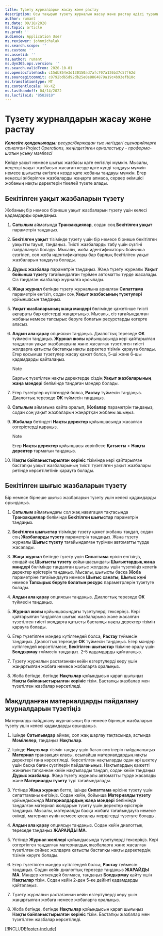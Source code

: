 ```yaml
---
title: Түзету журналдарын жасау және растау
description: Осы тақырып түзету журналын жасау және растау әдісі туралы ақпаратты ұсынады.
author: rumant
ms.date: 09/18/2020
ms.topic: article
ms.prod: ''
audience: Application User
ms.reviewer: johnmichalak
ms.search.scope: ''
ms.custom: ''
ms.assetid: ''
ms.author: rumant
ms.dyn365.ops.version: ''
ms.search.validFrom: 2020-10-01
ms.openlocfilehash: c15db854e3d130150ad7afc707a126b37c57f62d
ms.sourcegitcommit: c0792bd65d92db25e0e8864879a19c4b93efb10c
ms.translationtype: MT
ms.contentlocale: kk-KZ
ms.lasthandoff: 04/14/2022
ms.locfileid: "8582810"
---
```

# <a name="create-and-confirm-correction-journals"></a>Түзету журналдарын жасау және растау

_**Келесіге қолданылады:** ресурс/биржадан тыс негіздегі сценарийлерге арналған Project Operations, жеңілдетілген орналастыру - проформа-шотын ұсыну мәмілесі_

Кейде уақыт немесе шығыс жазбасы қате енгізілуі мүмкін. Мысалы, кеңесші уақыт жазбасын жасаған кезде қате күнді таңдауы мүмкін немесе шығысты енгізген кезде қате жобаны таңдауы мүмкін. Егер кеңесші жіберілген жазбаларды жаңарта алмаса, сервер әкімшісі жобаның нақты деректерін тікелей түзете алады.

## <a name="correct-approved-time-entries"></a>Бекітілген уақыт жазбаларын түзету     

Жобаның бір немесе бірнеше уақыт жазбаларын түзету үшін келесі қадамдарды орындаңыз.

1. **Сатылым** аймағында **Транзакциялар**, содан соң **Бекітілген уақыт** параметрін таңдаңыз. 

2. **Бекітілген уақыт** тізімінде түзету үшін бір немесе бірнеше бекітілген уақытты тауып, таңдаңыз. Тиісті жазбаларды табу үшін сүзгіні пайдалануға болады. Мысалы, жоба идентификаторы бойынша сүзгілеп, сол жоба идентификаторы бар барлық бекітіліген уақыт жазбаларын таңдауға болады.

3. **Дұрыс жазбалар** параметрін таңдаңыз. Жаңа түзету журналы **Уақыт бойынша түзету** тағайындалған түрімен автоматты түрде жасалады. Сіз таңдаған жазбалар журналға қосылады. 

4. **Жаңа журнал** бетінде түзету журналына арналған **Сипаттама** параметрін енгізіп, содан соң **Уақыт жазбасының түзетулері** қойыншасын таңдаңыз.  

5. **Уақыт жазбаларының жаңа мәндері** бөлімінде қажетінше тиісті ақпараты бар өрістерді жаңартыңыз. Мысалы, сіз тағайындалған жобаны немесе тапсырыс беруге болатын ресурстарды өзгерте аласыз.

6. **Алдын ала қарау** опциясын таңдаңыз. Диалогтық терезеде **ОК** түймесін таңдаңыз. **Журнал жолы** қойыншасында кері қайтарылған таңдалған уақыт жазбаларына және жасалған түзетілген тиісті жолдарға қатысты бастапқы нақты деректер тізімін қарауға болады. Егер қосымша түзетулер жасау қажет болса, 5-ші және 6-шы қадамдарды қайталаңыз. 

    > [!NOTE]
    > Барлық түзетілген нақты деректерде сіздің **Уақыт жазбаларының жаңа мәндері** бөлімінде таңдаған мәндер болады.

7. Егер түзетулер күтілгендей болса, **Растау** түймесін таңдаңыз. Диалогтық терезеде **ОК** түймесін таңдаңыз.

8. **Сатылым** аймағына қайта оралып, **Жобалар** параметрін таңдаңыз, содан соң уақыт жазбаларын жаңартқан жобаны ашыңыз. 

9. **Жобалар** бетіндегі **Нақты деректер** қойыншасында жасалған өзгерістерді қараңыз. 

    > [!NOTE]
    > Егер **Нақты деректер** қойыншасы көрінбесе **Қатысты** > **Нақты деректер** тармағын таңдаңыз.  

10. **Нақты байланыстырылған көрініс** тізімінде кері қайтарылған бастапқы уақыт жазбаларының тиісті түзетілген уақыт жазбалары ретінде көрсетілетінін қарауға болады. 

 
## <a name="correct-approved-expense-entries"></a>Бекітілген шығыс жазбаларын түзету

Бір немесе бірнеше шығыс жазбаларын түзету үшін келесі қадамдарды орындаңыз. 

1. **Сатылым** аймағындағы сол жақ навигация тақтасында **Транзакциялар** бөлімінде **Бекітілген шығыстар** параметрін таңдаңыз.

2. **Бекітілген шығыстар** тізімінде түзету қажет жобаны таңдап, содан соң **Жазбаларды түзету** параметрін таңдаңыз. Жаңа түзету журналы **Шығыс түзету** тағайындалған түрімен автоматты түрде жасалады. 

3. **Жаңа журнал** бетінде түзету үшін **Сипаттама** өрісін енгізіңіз, сондай-ақ **Шығысты түзету** қойыншасындағы **Шығыстардың жаңа мәндері** бөлімінде таңдалған шығыс жолдары үшін түзеткіңіз келетін деректер өрістерін таңдаңыз. Мысалы, шығысты басқа **Жоба** параметріне тағайындауға немесе **Шығыс санаты**, **Шығыс күні** немесе **Тапсырыс беруге болатын ресурс** параметрлерін түзетуге болады.

4. **Алдын ала қарау** опциясын таңдаңыз. Диалогтық терезеде **ОК** түймесін таңдаңыз. 

5. **Журнал жолы** қойыншасындағы түзетулерді тексеріңіз. Кері қайтарылған таңдалған шығыс жазбаларына және жасалған түзетілген тиісті жолдарға қатысты бастапқы нақты деректер тізімін қарауға болады.

6. Егер түзетілген мәндер күтілгендей болса, **Растау** түймесін таңдаңыз. Диалогтық терезеде **ОК** түймесін таңдаңыз. Егер мәндер күтілгендей көрсетілмесе, **Бекітілген шығыстар** тізіміне оралу үшін **Болдырмау** түймесін таңдаңыз. 2-5 қадамдарды қайталаңыз. 

7. Түзету журналын растағаннан кейін өзгертулерді көру үшін жаңартылған жобаға немесе жобаларға оралыңыз.

8. Жоба бетінде, бетінде **Нақтылар** қойындысын қарап шығыңыз **Нақты байланыстырылған көрініс** тізім. Бастапқы жазбалар мен түзетілген жазбалар көрсетіледі.


## <a name="correct-approved-material-usage-logs"></a>Мақұлданған материалдарды пайдалану журналдарын түзетіңіз

Материалды пайдалану журналының бір немесе бірнеше жазбаларын түзету үшін келесі қадамдарды орындаңыз.

1. Ішінде **Сатылымдар** аймақ, сол жақ шарлау тақтасында, астында **Мәмілелер**, таңдаңыз **Нақтылар**.

2. Ішінде **Нақтылар** тізімін таңдау үшін баған сүзгілерін пайдаланыңыз **Материал** транзакция класы, осылайша материалдардың нақты деректері ғана көрсетіледі. Көрсетілген нақтыларды одан әрі шектеу үшін басқа баған сүзгілерін пайдаланыңыз. Нақтылардың қажетті жинағын тапқаннан кейін нақтыларды таңдап, содан кейін таңдаңыз **Дұрыс жазбалар**. Жаңа түзету журналы автоматты түрде жасалады және **Материалды түзету** түрі тағайындалады.

3. Үстінде **Жаңа журнал** бетте, ішінде **Сипаттама** өрісіне түзету үшін сипаттаманы енгізіңіз. Содан кейін, бойынша **Материалды түзету** қойындысында **Материалдардың жаңа мәндері** бөлімінде таңдалған материал жолдарын түзету үшін деректер өрістерін таңдаңыз. Мысалы, материалды басқа жобаға тағайындауға немесе өнімді, материал күнін немесе қосалқы мердігерді түзетуге болады.

4. **Алдын ала қарау** опциясын таңдаңыз. Содан кейін диалогтық терезеде таңдаңыз **ЖАРАЙДЫ МА**.

5. Үстінде **Журнал желілері** қойындысында түзетулерді тексеріңіз. Кері өзгертілген таңдалған материалдық жазбаларға және жасалған түзетілген сәйкес жолдарға қатысты бастапқы нақты деректердің тізімін көруге болады.

6. Егер түзетілген мәндер күтілгендей болса, **Растау** түймесін таңдаңыз. Содан кейін диалогтық терезеде таңдаңыз **ЖАРАЙДЫ МА**. Мәндер күткендей болмаса, таңдаңыз **Болдырмау** қайту үшін **Нақтылар** тізім. Содан кейін 2-ден 5-ке дейінгі қадамдарды қайталаңыз.

7. Түзету журналын растағаннан кейін өзгертулерді көру үшін жаңартылған жобаға немесе жобаларға оралыңыз.

8. Жоба бетінде, бетінде **Нақтылар** қойындысын қарап шығыңыз **Нақты байланыстырылған көрініс** тізім. Бастапқы жазбалар мен түзетілген жазбалар көрсетіледі.


[!INCLUDE[footer-include](../includes/footer-banner.md)]
